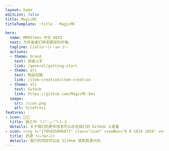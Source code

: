 ```yaml
---
layout: home
editLint: false
title: MagicMC
titleTemplate: :title - MagicMC

hero:
  name: MMOItems 中文 WIKI
  text: 为开发者们带来更好的环境。
  tagline: Ciallo～(∠・ω< )⌒☆​
  actions:
  - theme: brand
    text: 快速上手
    link: /general/getting-start
  - theme: alt
    text: 物品创建
    link: /item-creation/item-creation
  - theme: alt
    text: Github
    link: https://github.com/MagicMC-Dev
  image:
    src: /icon.png
    alt: VitePress
features:
- icon: 👨🏻‍💻
  title: 施工中 ㄟ(^･ᴗ･^ㄟ)☆彡
  details: 关于我们的更多信息可以在在我们的 GitHub 上查看
- icon: <svg t="1705935086873" class="icon" viewBox="0 0 1024 1024" version="1.1" xmlns="http://www.w3.org/2000/svg" p-id="2697" width="200" height="200"><path d="M512 64a448 448 0 1 0 0 896A448 448 0 0 0 512 64z m118.08 813.248h-3.456a19.2 19.2 0 0 1-14.272-5.248 19.2 19.2 0 0 1-5.248-13.888v-52.48c0.256-17.472 0.384-35.072 0.384-52.864 0-12.992-1.92-25.92-5.632-38.4a68.352 68.352 0 0 0-20.224-32.64c26.048-2.56 51.648-8.448 76.16-17.6a143.232 143.232 0 0 0 87.744-92.224c7.936-25.728 11.712-52.544 11.136-79.488a154.368 154.368 0 0 0-9.728-55.104 145.152 145.152 0 0 0-29.632-47.936c2.752-7.04 4.8-14.336 6.016-21.76a133.504 133.504 0 0 0-1.472-51.392 197.632 197.632 0 0 0-8.256-28.48 10.88 10.88 0 0 0-4.16-0.768h-4.096a84.032 84.032 0 0 0-25.152 4.16 192.64 192.64 0 0 0-26.24 9.728c-8.448 3.84-16.704 8.064-24.704 12.8a433.792 433.792 0 0 0-21.376 13.504 357.568 357.568 0 0 0-192 0 504.256 504.256 0 0 0-21.376-13.504 224.896 224.896 0 0 0-25.088-12.8 168.576 168.576 0 0 0-26.24-9.728 82.24 82.24 0 0 0-24.768-4.16h-4.096a10.816 10.816 0 0 0-4.096 0.768c-3.52 9.28-6.4 18.816-8.64 28.48a141.184 141.184 0 0 0-1.088 51.392c1.28 7.424 3.2 14.72 5.952 21.76a145.152 145.152 0 0 0-29.568 47.936 154.624 154.624 0 0 0-9.792 55.104c-0.512 26.752 3.2 53.44 10.88 79.104 6.784 21.056 18.048 40.32 33.024 56.64 15.488 15.744 34.176 27.968 54.72 35.968 24.384 9.344 49.92 15.36 75.904 17.792a68.224 68.224 0 0 0-16.896 23.616 111.616 111.616 0 0 0-7.488 27.776 102.784 102.784 0 0 1-43.84 10.112 66.688 66.688 0 0 1-39.68-11.264 108.352 108.352 0 0 1-28.16-30.72 100.48 100.48 0 0 0-24.768-27.072 68.608 68.608 0 0 0-16.128-8.96 44.736 44.736 0 0 0-28.48-2.624 15.36 15.36 0 0 0-4.864 2.24 4.416 4.416 0 0 0-2.24 3.712 12.352 12.352 0 0 0 5.248 9.024c3.456 2.752 6.4 4.928 8.64 6.4l1.088 0.768c4.992 3.84 9.792 8 14.272 12.416 4.224 3.648 8 7.808 11.2 12.352 3.392 4.416 6.272 9.152 8.64 14.208 2.752 4.992 5.632 10.752 8.64 17.28 7.04 17.664 19.456 32.64 35.584 42.752 16.96 9.088 35.904 13.568 55.104 13.12 6.528 0 13.056-0.384 19.52-1.152 6.4-1.024 12.8-2.112 19.2-3.392V857.6a18.688 18.688 0 0 1-19.84 19.456h-2.368a384 384 0 1 1 236.16 0v0.192z" fill="#2c2c2c" p-id="2698"></path></svg>
  title: 开源 ٩(๑•̀ω•́๑)۶
  details: 我们的项目可以在 GitHub 获取其源代码
---
```

<style>
:root {
  --vp-home-hero-name-color: transparent;
  --vp-home-hero-name-background: -webkit-linear-gradient(120deg, #bd34fe 30%, #41d1ff);

  --vp-home-hero-image-background-image: linear-gradient(-45deg, #bd34fe 50%, #47caff 50%);
  --vp-home-hero-image-filter: blur(44px);
}

@media (min-width: 640px) {
  :root {
    --vp-home-hero-image-filter: blur(56px);
  }
}

@media (min-width: 960px) {
  :root {
    --vp-home-hero-image-filter: blur(68px);
  }
}
</style>

